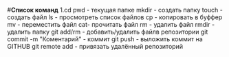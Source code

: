 #**Список команд**
1.cd
pwd - текущая папке
mkdir - создать папку
touch - создать файл
ls - просмотреть список файлов
cp - копировать в буффер
mv - переместить файл 
cat- прочитать файл
rm - удалить файл
rmdir - удалить папку
git add/rm - добавить/удалить файлв репозитории
git commit -m "Коментарий" - коммит
git push - выложить коммит на GITHUB
git remote add - привязать удалённый репозиторий
 

